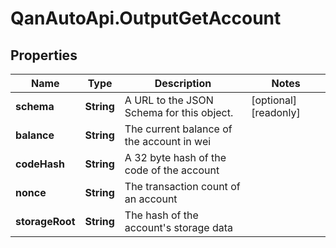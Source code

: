 # QanAutoApi.OutputGetAccount

## Properties

Name | Type | Description | Notes
------------ | ------------- | ------------- | -------------
**schema** | **String** | A URL to the JSON Schema for this object. | [optional] [readonly] 
**balance** | **String** | The current balance of the account in wei | 
**codeHash** | **String** | A 32 byte hash of the code of the account | 
**nonce** | **String** | The transaction count of an account | 
**storageRoot** | **String** | The hash of the account&#39;s storage data | 


